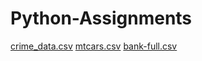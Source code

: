# Python-Assignments

[crime_data.csv](https://github.com/rushikeshw791/Python-Assignments/files/10277790/crime_data.csv)
[mtcars.csv](https://github.com/rushikeshw791/Python-Assignments/files/10278590/mtcars.csv)
[bank-full.csv](https://github.com/rushikeshw791/Python-Assignments/files/10278646/bank-full.csv)
